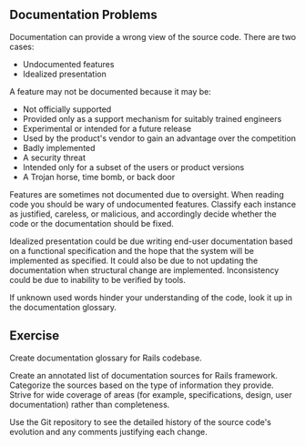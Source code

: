 ## Documentation Problems

Documentation can provide a wrong view of the source code. There are two cases:

- Undocumented features
- Idealized presentation

A feature may not be documented because it may be:

- Not officially supported
- Provided only as a support mechanism for suitably trained engineers
- Experimental or intended for a future release
- Used by the product's vendor to gain an advantage over the competition
- Badly implemented
- A security threat
- Intended only for a subset of the users or product versions
- A Trojan horse, time bomb, or back door

Features are sometimes not documented due to oversight. When reading code you should be wary of undocumented features. Classify each instance as justified, careless, or malicious, and accordingly decide whether the code or the documentation should be fixed.

Idealized presentation could be due writing end-user documentation based on a functional specification and the hope that the system will be implemented as specified. It could also be due to not updating the documentation when structural change are implemented. Inconsistency could be due to inability to be verified by tools.

If unknown used words hinder your understanding of the code, look it up in the documentation glossary.

## Exercise

Create documentation glossary for Rails codebase.

Create an annotated list of documentation sources for Rails framework. Categorize the sources based on the type of information they provide. Strive for wide coverage of areas (for example, specifications, design, user documentation) rather than completeness.

Use the Git repository to see the detailed history of the source code's evolution and any comments justifying each change.
